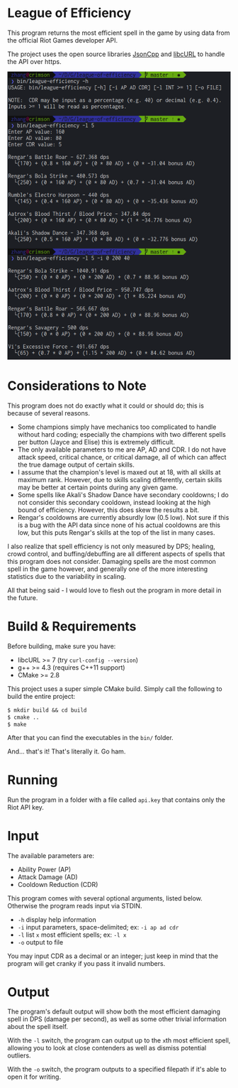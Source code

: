 # League of Efficiency
This program returns the most efficient spell in the game by using data from the official Riot Games developer API.

The project uses the open source libraries [JsonCpp](https://github.com/open-source-parsers/jsoncpp) and [libcURL](http://curl.haxx.se/libcurl/) to handle the API over https.

![example](screenshot.png)

# Considerations to Note
This program does not do exactly what it could or should do; this is because of several reasons.

 * Some champions simply have mechanics too complicated to handle without hard coding; especially the champions with two different spells per button (Jayce and Elise) this is extremely difficult.
 * The only available parameters to me are AP, AD and CDR. I do not have attack speed, critical chance, or critical damage, all of which can affect the true damage output of certain skills.
 * I assume that the champion's level is maxed out at 18, with all skills at maximum rank. However, due to skills scaling differently, certain skills may be better at certain points during any given game.
 * Some spells like Akali's Shadow Dance have secondary cooldowns; I do not consider this secondary cooldown, instead looking at the high bound of efficiency. However, this does skew the results a bit.
 * Rengar's cooldowns are currently absurdly low (0.5 low). Not sure if this is a bug with the API data since none of his actual cooldowns are this low, but this puts Rengar's skills at the top of the list in many cases.

I also realize that spell efficiency is not only measured by DPS; healing, crowd control, and buffing/debuffing are all different aspects of spells that this program does not consider.
Damaging spells are the most common spell in the game however, and generally one of the more interesting statistics due to the variability in scaling.

All that being said - I would love to flesh out the program in more detail in the future.

# Build & Requirements
Before building, make sure you have:

 * libcURL >= 7 (try ```curl-config --version```)
 * g++ >= 4.3 (requires C++11 support)
 * CMake >= 2.8

This project uses a super simple CMake build. Simply call the following to build the entire project:

```
$ mkdir build && cd build
$ cmake ..
$ make
```

After that you can find the executables in the ```bin/``` folder.

And... that's it! That's literally it. Go ham.

# Running

Run the program in a folder with a file called ```api.key``` that contains only the Riot API key.

# Input
The available parameters are:

 * Ability Power (AP)
 * Attack Damage (AD)
 * Cooldown Reduction (CDR)

This program comes with several optional arguments, listed below. Otherwise the program reads input via STDIN.

 * ```-h``` display help information
 * ```-i``` input parameters, space-delimited; ex: ```-i ap ad cdr```
 * ```-l``` list ```x``` most efficient spells; ex: ```-l x```
 * ```-o``` output to file

 You may input CDR as a decimal or an integer; just keep in mind that the program will get cranky if you pass it invalid numbers.

# Output
The program's default output will show both the most efficient damaging spell in DPS (damage per second), as well as some other trivial information about the spell itself.

With the ```-l``` switch, the program can output up to the ```x```th most efficient spell, allowing you to look at close contenders as well as dismiss potential outliers.

With the ```-o``` switch, the program outputs to a specified filepath if it's able to open it for writing.
